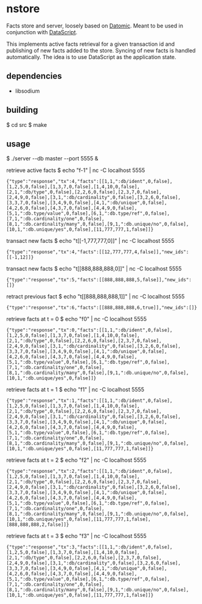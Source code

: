 # nstore

Facts store and server, loosely based on [Datomic](https://www.datomic.com/). Meant to be used in conjunction with [DataScript](https://github.com/tonsky/datascript).

This implements active facts retrieval for a given transaction id and publishing of new facts added to the store. Syncing of new facts is handled automatically. The idea is to use DataScript as the application state.

## dependencies
* libsodium

## building
$ cd src
$ make

## usage
$ ./server --db master --port 5555 &

retrieve active facts
$ echo "f-1" | nc -C localhost 5555
```
{"type":"response","tx":4,"facts":[[1,1,":db/ident",0,false],[1,2,5,0,false],[1,3,7,0,false],[1,4,10,0,false],[2,1,":db/type",0,false],[2,2,6,0,false],[2,3,7,0,false],[2,4,9,0,false],[3,1,":db/cardinality",0,false],[3,2,6,0,false],[3,3,7,0,false],[3,4,9,0,false],[4,1,":db/unique",0,false],[4,2,6,0,false],[4,3,7,0,false],[4,4,9,0,false],[5,1,":db.type/value",0,false],[6,1,":db.type/ref",0,false],[7,1,":db.cardinality/one",0,false],[8,1,":db.cardinality/many",0,false],[9,1,":db.unique/no",0,false],[10,1,":db.unique/yes",0,false],[11,777,777,1,false]]}
```

transact new facts
$ echo "t[[-1,777,777,0]]" | nc -C localhost 5555
```
{"type":"response","tx":4,"facts":[[12,777,777,4,false]],"new_ids":[[-1,12]]}
```

transact new facts
$ echo "t[[888,888,888,0]]" | nc -C localhost 5555
```
{"type":"response","tx":5,"facts":[[888,888,888,5,false]],"new_ids":[]}
```

retract previous fact
$ echo "t[[888,888,888,1]]" | nc -C localhost 5555
```
{"type":"response","tx":6,"facts":[[888,888,888,6,true]],"new_ids":[]}
```

retrieve facts at t = 0
$ echo "f0" | nc -C localhost 5555
```
{"type":"response","tx":0,"facts":[[1,1,":db/ident",0,false],[1,2,5,0,false],[1,3,7,0,false],[1,4,10,0,false],[2,1,":db/type",0,false],[2,2,6,0,false],[2,3,7,0,false],[2,4,9,0,false],[3,1,":db/cardinality",0,false],[3,2,6,0,false],[3,3,7,0,false],[3,4,9,0,false],[4,1,":db/unique",0,false],[4,2,6,0,false],[4,3,7,0,false],[4,4,9,0,false],[5,1,":db.type/value",0,false],[6,1,":db.type/ref",0,false],[7,1,":db.cardinality/one",0,false],[8,1,":db.cardinality/many",0,false],[9,1,":db.unique/no",0,false],[10,1,":db.unique/yes",0,false]]}
```

retrieve facts at t = 1
$ echo "f1" | nc -C localhost 5555
```
{"type":"response","tx":1,"facts":[[1,1,":db/ident",0,false],[1,2,5,0,false],[1,3,7,0,false],[1,4,10,0,false],[2,1,":db/type",0,false],[2,2,6,0,false],[2,3,7,0,false],[2,4,9,0,false],[3,1,":db/cardinality",0,false],[3,2,6,0,false],[3,3,7,0,false],[3,4,9,0,false],[4,1,":db/unique",0,false],[4,2,6,0,false],[4,3,7,0,false],[4,4,9,0,false],[5,1,":db.type/value",0,false],[6,1,":db.type/ref",0,false],[7,1,":db.cardinality/one",0,false],[8,1,":db.cardinality/many",0,false],[9,1,":db.unique/no",0,false],[10,1,":db.unique/yes",0,false],[11,777,777,1,false]]}
```

retrieve facts at t = 2
$ echo "f2" | nc -C localhost 5555
```
{"type":"response","tx":2,"facts":[[1,1,":db/ident",0,false],[1,2,5,0,false],[1,3,7,0,false],[1,4,10,0,false],[2,1,":db/type",0,false],[2,2,6,0,false],[2,3,7,0,false],[2,4,9,0,false],[3,1,":db/cardinality",0,false],[3,2,6,0,false],[3,3,7,0,false],[3,4,9,0,false],[4,1,":db/unique",0,false],[4,2,6,0,false],[4,3,7,0,false],[4,4,9,0,false],[5,1,":db.type/value",0,false],[6,1,":db.type/ref",0,false],[7,1,":db.cardinality/one",0,false],[8,1,":db.cardinality/many",0,false],[9,1,":db.unique/no",0,false],[10,1,":db.unique/yes",0,false],[11,777,777,1,false],[888,888,888,2,false]]}
```

retrieve facts at t = 3
$ echo "f3" | nc -C localhost 5555
```
{"type":"response","tx":3,"facts":[[1,1,":db/ident",0,false],[1,2,5,0,false],[1,3,7,0,false],[1,4,10,0,false],[2,1,":db/type",0,false],[2,2,6,0,false],[2,3,7,0,false],[2,4,9,0,false],[3,1,":db/cardinality",0,false],[3,2,6,0,false],[3,3,7,0,false],[3,4,9,0,false],[4,1,":db/unique",0,false],[4,2,6,0,false],[4,3,7,0,false],[4,4,9,0,false],[5,1,":db.type/value",0,false],[6,1,":db.type/ref",0,false],[7,1,":db.cardinality/one",0,false],[8,1,":db.cardinality/many",0,false],[9,1,":db.unique/no",0,false],[10,1,":db.unique/yes",0,false],[11,777,777,1,false]]}
```

